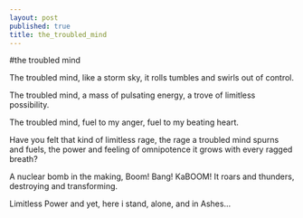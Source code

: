```yaml
---
layout: post
published: true
title: the_troubled_mind
---
```


#the troubled mind

The troubled mind,
like a storm sky,
it rolls tumbles and swirls out of control.
 
The troubled mind,
a mass of pulsating energy,
a trove of limitless possibility.
 
The troubled mind,
fuel to my anger,
fuel to my beating heart.
 
Have you felt that kind of limitless rage,
the rage a troubled mind spurns and fuels,
the power and feeling of omnipotence it grows with every ragged breath?
 
A nuclear bomb in the making,
Boom! Bang! KaBOOM!
It roars and thunders, destroying and transforming.
 
Limitless Power and yet,
here i stand,
alone, and in Ashes...
